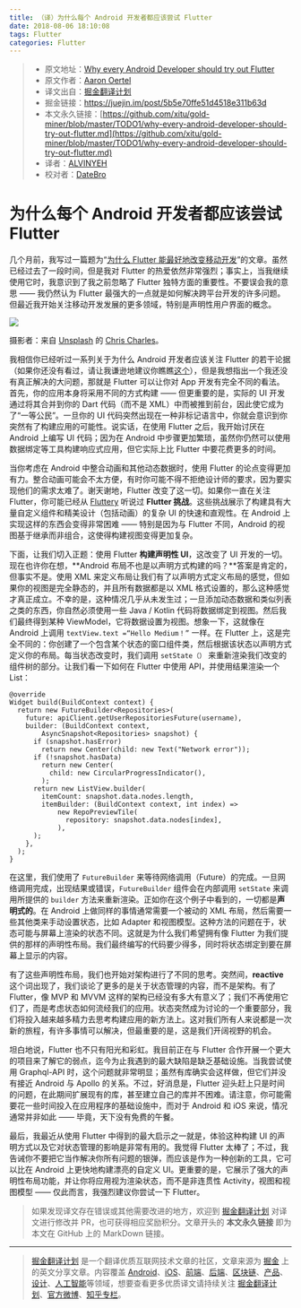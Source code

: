 ```yaml
---
title: （译）为什么每个 Android 开发者都应该尝试 Flutter
date: 2018-08-06 18:10:08
tags: Flutter
categories: Flutter
---
```


> * 原文地址：[Why every Android Developer should try out Flutter](https://proandroiddev.com/why-every-android-developer-should-try-out-flutter-319ae710e97f)
> * 原文作者：[Aaron Oertel](https://proandroiddev.com/@aaronoe?source=post_header_lockup)
> * 译文出自：[掘金翻译计划](https://github.com/xitu/gold-miner)
> * 掘金链接：https://juejin.im/post/5b5e70ffe51d4518e311b63d
> * 本文永久链接：[https://github.com/xitu/gold-miner/blob/master/TODO1/why-every-android-developer-should-try-out-flutter.md](https://github.com/xitu/gold-miner/blob/master/TODO1/why-every-android-developer-should-try-out-flutter.md)
> * 译者：[ALVINYEH](https://github.com/ALVINYEH)
> * 校对者：[DateBro](https://github.com/DateBro)

# 为什么每个 Android 开发者都应该尝试 Flutter

几个月前，我写过一篇题为“[为什么 Flutter 能最好地改变移动开发](https://juejin.im/post/5add65c46fb9a07aa541e97e)”的文章。虽然已经过去了一段时间，但是我对 Flutter 的热爱依然非常强烈；事实上，当我继续使用它时，我意识到了我之前忽略了 Flutter 独特方面的重要性。不要误会我的意思 —— 我仍然认为 Flutter 最强大的一点就是如何解决跨平台开发的许多问题。但最近我开始关注移动开发发展的更多领域，特别是声明性用户界面的概念。

![](https://cdn-images-1.medium.com/max/800/0*pV87QzKfowqgkEkd)

摄影者：来自 [Unsplash](https://unsplash.com?utm_source=medium&utm_medium=referral) 的 [Chris Charles](https://unsplash.com/@licole?utm_source=medium&utm_medium=referral)。

我相信你已经听过一系列关于为什么 Android 开发者应该关注 Flutter 的若干论据（如果你还没有看过，请让我谦逊地建议你瞧瞧[这个](https://proandroiddev.com/why-flutter-will-change-mobile-development-for-the-best-c249f71fa63c)），但是我想指出一个我还没有真正解决的大问题，那就是 Flutter 可以让你对 App 开发有完全不同的看法。首先，你的应用本身将采用不同的方式构建 —— 但更重要的是，实际的 UI 开发通过将其合并到你的 Dart 代码（而不是 XML）中而被推到前台，因此使它成为了“一等公民”。一旦你的 UI 代码突然出现在一种非标记语言中，你就会意识到你突然有了构建应用的可能性。说实话，在使用 Flutter 之后，我开始讨厌在 Android 上编写 UI 代码；因为在 Android 中步骤更加繁琐，虽然你仍然可以使用数据绑定等工具构建响应式应用，但它实际上比 Flutter 中要花费更多的时间。

当你考虑在 Android 中整合动画和其他动态数据时，使用 Flutter 的论点变得更加有力。整合动画可能会不太方便，有时你可能不得不拒绝设计师的要求，因为要实现他们的需求太难了。谢天谢地，Flutter 改变了这一切。如果你一直在关注 Flutter，你可能已经从 [Fluttery](https://medium.com/fluttery) 听说过 **Flutter 挑战**。这些挑战展示了构建具有大量自定义组件和精美设计（包括动画）的复杂 UI 的快速和直观性。在 Android 上实现这样的东西会变得非常困难 —— 特别是因为与 Flutter 不同，Android 的视图基于继承而非组合，这使得构建视图变得更加复杂。

下面，让我们切入正题：使用 Flutter **构建声明性 UI**，这改变了 UI 开发的一切。现在也许你在想，**Android 布局不也是以声明方式构建的吗？**答案是肯定的，但事实不是。使用 XML 来定义布局让我们有了以声明方式定义布局的感觉，但如果你的视图是完全静态的，并且所有数据都是以 XML 格式设置的，那么这种感觉才真正成立。不幸的是，这种情况几乎从未发生过；一旦添加动态数据和类似列表之类的东西，你自然必须使用一些 Java / Kotlin 代码将数据绑定到视图。然后我们最终得到某种 ViewModel，它将数据设置为视图。想象一下，这就像在 Android 上调用 `textView.text =“Hello Medium！”` 一样。在 Flutter 上，这是完全不同的：你创建了一个包含某个状态的窗口组件类，然后根据该状态以声明方式定义你的布局。每当状态改变时，我们调用 `setState（）` 来重新渲染我们改变的组件树的部分。让我们看一下如何在 Flutter 中使用 API，并使用结果渲染一个 List：

```
@override
Widget build(BuildContext context) {
  return new FutureBuilder<Repositories>(
    future: apiClient.getUserRepositoriesFuture(username),
    builder: (BuildContext context, 
        AsyncSnapshot<Repositories> snapshot) {
      if (snapshot.hasError)
        return new Center(child: new Text("Network error"));
      if (!snapshot.hasData)
        return new Center(
          child: new CircularProgressIndicator(),
        );
      return new ListView.builder(
        itemCount: snapshot.data.nodes.length,
        itemBuilder: (BuildContext context, int index) =>
            new RepoPreviewTile(
              repository: snapshot.data.nodes[index],
            ),
      );
    },
  );
}
```

在这里，我们使用了 `FutureBuilder` 来等待网络调用（Future）的完成。一旦网络调用完成，出现结果或错误，`FutureBuilder` 组件会在内部调用 `setState` 来调用所提供的 `builder` 方法来重新渲染。正如你在这个例子中看到的，一切都是**声明式的**。在 Android 上做同样的事情通常需要一个被动的 XML 布局，然后需要一些其他类来手动设置状态，比如 Adapter 和视图模型。这种方法的问题在于，状态可能与屏幕上渲染的状态不同。这就是为什么我们希望拥有像 Flutter 为我们提供的那样的声明性布局。我们最终编写的代码要少得多，同时将状态绑定到要在屏幕上显示的内容。

有了这些声明性布局，我们也开始对架构进行了不同的思考。突然间，**reactive** 这个词出现了，我们谈论了更多的是关于状态管理的内容，而不是架构。有了 Flutter，像 MVP 和 MVVM 这样的架构已经没有多大有意义了；我们不再使用它们了，而是考虑状态如何流经我们的应用。状态突然成为讨论的一个重要部分，我们将投入越来越多精力去思考构建应用的新方法上。这对我们所有人来说都是一次新的旅程，有许多事情可以解决，但最重要的是，这是我们开阔视野的机会。

坦白地说，Flutter 也不只有阳光和彩虹。我目前正在与 Flutter 合作开展一个更大的项目来了解它的弱点，迄今为止我遇到的最大缺陷是缺乏基础设施。当我尝试使用 Graphql-API 时，这个问题就非常明显；虽然有库确实会这样做，但它们并没有接近 Android 与 Apollo 的关系。不过，好消息是，Flutter 迎头赶上只是时间的问题，在此期间扩展现有的库，甚至建立自己的库并不困难。请注意，你可能需要花一些时间投入在应用程序的基础设施中，而对于 Android 和 iOS 来说，情况通常并非如此 —— 毕竟，天下没有免费的午餐。

最后，我最近从使用 Flutter 中得到的最大启示之一就是，体验这种构建 UI 的声明方式以及它对状态管理的影响是非常有用的。我觉得 Flutter 太棒了；不过，我告诫你不要把它当作解决你所有问题的银弹，而应该是作为一种创新的工具，它可以比在 Android 上更快地构建漂亮的自定义 UI。更重要的是，它展示了强大的声明性布局功能，并让你将应用视为渲染状态，而不是非连贯性 Activity，视图和视图模型 —— 仅此而言，我强烈建议你尝试一下 Flutter。

> 如果发现译文存在错误或其他需要改进的地方，欢迎到 [掘金翻译计划](https://github.com/xitu/gold-miner) 对译文进行修改并 PR，也可获得相应奖励积分。文章开头的 **本文永久链接** 即为本文在 GitHub 上的 MarkDown 链接。


---

> [掘金翻译计划](https://github.com/xitu/gold-miner) 是一个翻译优质互联网技术文章的社区，文章来源为 [掘金](https://juejin.im) 上的英文分享文章。内容覆盖 [Android](https://github.com/xitu/gold-miner#android)、[iOS](https://github.com/xitu/gold-miner#ios)、[前端](https://github.com/xitu/gold-miner#前端)、[后端](https://github.com/xitu/gold-miner#后端)、[区块链](https://github.com/xitu/gold-miner#区块链)、[产品](https://github.com/xitu/gold-miner#产品)、[设计](https://github.com/xitu/gold-miner#设计)、[人工智能](https://github.com/xitu/gold-miner#人工智能)等领域，想要查看更多优质译文请持续关注 [掘金翻译计划](https://github.com/xitu/gold-miner)、[官方微博](http://weibo.com/juejinfanyi)、[知乎专栏](https://zhuanlan.zhihu.com/juejinfanyi)。
